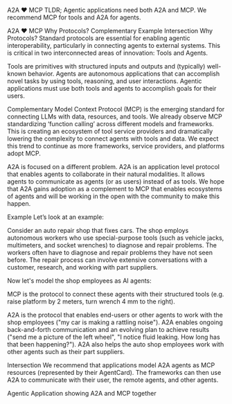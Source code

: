 A2A ❤️ MCP
TLDR; Agentic applications need both A2A and MCP. We recommend MCP for tools and A2A for agents.

A2A ❤️ MCP
Why Protocols?
Complementary
Example
Intersection
Why Protocols?
Standard protocols are essential for enabling agentic interoperability, particularly in connecting agents to external systems. This is critical in two interconnected areas of innovation: Tools and Agents.

Tools are primitives with structured inputs and outputs and (typically) well-known behavior. Agents are autonomous applications that can accomplish novel tasks by using tools, reasoning, and user interactions. Agentic applications must use both tools and agents to accomplish goals for their users.

Complementary
Model Context Protocol (MCP) is the emerging standard for connecting LLMs with data, resources, and tools. We already observe MCP standardizing ‘function calling’ across different models and frameworks. This is creating an ecosystem of tool service providers and dramatically lowering the complexity to connect agents with tools and data. We expect this trend to continue as more frameworks, service providers, and platforms adopt MCP.

A2A is focused on a different problem. A2A is an application level protocol that enables agents to collaborate in their natural modalities. It allows agents to communicate as agents (or as users) instead of as tools. We hope that A2A gains adoption as a complement to MCP that enables ecosystems of agents and will be working in the open with the community to make this happen.

Example
Let’s look at an example:

Consider an auto repair shop that fixes cars. The shop employs autonomous workers who use special-purpose tools (such as vehicle jacks, multimeters, and socket wrenches) to diagnose and repair problems. The workers often have to diagnose and repair problems they have not seen before. The repair process can involve extensive conversations with a customer, research, and working with part suppliers.

Now let's model the shop employees as AI agents:

MCP is the protocol to connect these agents with their structured tools (e.g. raise platform by 2 meters, turn wrench 4 mm to the right).

A2A is the protocol that enables end-users or other agents to work with the shop employees ("my car is making a rattling noise"). A2A enables ongoing back-and-forth communication and an evolving plan to achieve results ("send me a picture of the left wheel", "I notice fluid leaking. How long has that been happening?"). A2A also helps the auto shop employees work with other agents such as their part suppliers.

Intersection
We recommend that applications model A2A agents as MCP resources (represented by their AgentCard). The frameworks can then use A2A to communicate with their user, the remote agents, and other agents.

Agentic Application showing A2A and MCP together